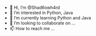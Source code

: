 - 👋 Hi, I’m @Shad6owh4rd
- 👀 I’m interested in Python, Java
- 🌱 I’m currently learning Python and Java
- 💞️ I’m looking to collaborate on ...
- 📫 How to reach me ...

<!---
Shad6owh4rd/Shad6owh4rd is a ✨ special ✨ repository because its `README.md` (this file) appears on your GitHub profile.
You can click the Preview link to take a look at your changes.
--->
